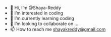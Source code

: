 - 👋 Hi, I’m @Shaya-Reddy
- 👀 I’m interested in coding
- 🌱 I’m currently learning coding
- 💞️ I’m looking to collaborate on ...
- 📫 How to reach me shayakreddy@gmail.com

<!---
Shaya-Reddy/Shaya-Reddy is a ✨ special ✨ repository because its `README.md` (this file) appears on your GitHub profile.
You can click the Preview link to take a look at your changes.
--->
